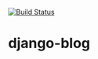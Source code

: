 [![Build Status](https://195.82.149.193/job/Build%20and%20deploy%20django-blog/badge/icon)](https://195.82.149.193/job/Build%20and%20deploy%20django-blog/)

# django-blog
